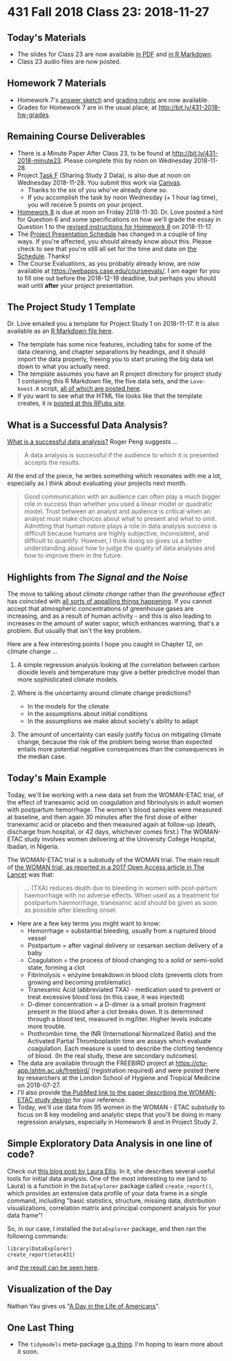# 431 Fall 2018 Class 23: 2018-11-27

## Today's Materials

- The slides for Class 23 are now available [in PDF](https://github.com/THOMASELOVE/431-2018/blob/master/slides/class23/431_class-23-slides_2018.pdf) and [in R Markdown](https://github.com/THOMASELOVE/THOMASELOVE/431-2018/master/slides/class23/431_class-23-slides_2018.Rmd).
- Class 23 audio files are now posted.

## Homework 7 Materials

- Homework 7's [answer sketch](https://github.com/THOMASELOVE/431-2018/tree/master/homework/Homework7) and [grading rubric](https://github.com/THOMASELOVE/431-2018/tree/master/homework/Homework7) are now available.
- Grades for Homework 7 are in the usual place, at http://bit.ly/431-2018-hw-grades.

## Remaining Course Deliverables

- There is a Minute Paper After Class 23, to be found at http://bit.ly/431-2018-minute23. Please complete this by noon on Wednesday 2018-11-28.
- Project [Task F](https://thomaselove.github.io/431-2018-project/taskF.html) (Sharing Study 2 Data), is also due at noon on Wednesday 2018-11-28. You submit this work via [Canvas](https://canvas.case.edu/). 
    - Thanks to the six of you who've already done so. 
    - If you accomplish the task by noon Wednesday (+ 1 hour lag time), you will receive 5 points on your project.
- [Homework 8](https://github.com/THOMASELOVE/431-2018/tree/master/homework/Homework8) is due at noon on Friday 2018-11-30. Dr. Love posted a hint for Question 6 and some specifications on how we'll grade the essay in Question 1 to the [revised instructions for Homework 8](https://github.com/THOMASELOVE/431-2018/blob/master/homework/Homework8/431-2018-hw8.md) on 2018-11-17.
- The [Project Presentation Schedule](http://bit.ly/431-2018-project-schedule) has changed in a couple of tiny ways. If you're affected, you should already know about this. Please check to see that you're still all set for the time and date on [the Schedule](http://bit.ly/431-2018-project-schedule). Thanks!
- The Course Evaluations, as you probably already know, are now available at https://webapps.case.edu/courseevals/. I am eager for you to fill one out before the 2018-12-19 deadline, but perhaps you should wait until **after** your project presentation.

## The Project Study 1 Template

Dr. Love emailed you a template for Project Study 1 on 2018-11-17. It is also available as an [R Markdown file here](https://github.com/THOMASELOVE/431-2018-project/blob/master/study1template/431-project-study1_template.Rmd). 

- The template has some nice features, including tabs for some of the data cleaning, and chapter separations by headings, and it should import the data properly, freeing you to start pruning the big data set down to what you actually need. 
- The template assumes you have an R project directory for project study 1 containing this R Markdown file, the five data sets, and the `Love-boost.R` script, [all of which are posted here](https://github.com/THOMASELOVE/431-2018-project/tree/master/study1template).
- If you want to see what the HTML file looks like that the template creates, it is [posted at this RPubs site](http://rpubs.com/TELOVE/Project-study1-template-431-2018).

## What is a Successful Data Analysis?

[What is a successful data analysis?](https://simplystatistics.org/2018/04/17/what-is-a-successful-data-analysis/) Roger Peng suggests ...

> A data analysis is successful if the audience to which it is presented accepts the results.

At the end of the piece, he writes something which resonates with me a lot, especially as I think about evaluating your projects next month.

> Good communication with an audience can often play a much bigger role in success than whether you used a linear model or quadratic model. Trust between an analyst and audience is critical when an analyst must make choices about what to present and what to omit. Admitting that human nature plays a role in data analysis success is difficult because humans are highly subjective, inconsistent, and difficult to quantify. However, I think doing so gives us a better understanding about how to judge the quality of data analyses and how to improve them in the future.

## Highlights from *The Signal and the Noise*

The move to talking about *climate change* rather than *the greenhouse effect* has coincided with [all sorts of appalling things happening](https://twitter.com/existentialfish/status/1066711193170124800). If you cannot accept that atmospheric concentrations of greenhouse gases are increasing, and as a result of human activity - and this is also leading to increases in the amount of water vapor, which enhances warming, that's a problem. But usually that isn't the key problem. 

Here are a few interesting points I hope you caught in Chapter 12, on climate change ...

1. A simple regression analysis looking at the correlation between carbon dioxide levels and temperature may give a better predictive model than more sophisticated climate models.

2. Where is the uncertainty around climate change predictions?
    - In the models for the climate 
    - In the assumptions about initial conditions
    - In the assumptions we make about society's ability to adapt

3. The amount of uncertainty can easily justify focus on mitigating climate change, because the risk of the problem being worse than expected entails more potential negative consequences than the consequences in the median case.

## Today's Main Example

Today, we'll be working with a new data set from the WOMAN-ETAC trial, of the effect of tranexamic acid on coagulation and fibrinolysis in adult women with postpartum hemorrhage. The women's blood samples were measured at baseline, and then again 30 minutes after the first dose of either tranexamic acid or placebo and then measured again at follow-up (death, discharge from hospital, or 42 days, whichever comes first.) The WOMAN-ETAC study involves women delivering at the University College Hospital, Ibadan, in Nigeria.

The WOMAN-ETAC trial is a substudy of the WOMAN trial. The main result of [the WOMAN trial, as reported in a 2017 Open Access article in The Lancet](https://www.thelancet.com/journals/lancet/article/PIIS0140-6736(17)30638-4/fulltext) was that:

> ... (TXA) reduces death due to bleeding in women with post-partum haemorrhage with no adverse effects. When used as a treatment for postpartum haemorrhage, tranexamic acid should be given as soon as possible after bleeding onset.

- Here are a few key terms you might want to know:
    - Hemorrhage = substantial bleeding, usually from a ruptured blood vessel
    - Postpartum = after vaginal delivery or cesarean section delivery of a baby
    - Coagulation = the process of blood changing to a solid or semi-solid state, forming a clot
    - Fibrinolysis = enzyme breakdown in blood clots (prevents clots from growing and becoming problematic)
    - Tranexamic Acid (abbreviated TXA) - medication used to prevent or treat excessive blood loss (in this case, it was injected)
    - D-dimer concentration = a D-dimer is a small protein fragment present in the blood after a clot breaks down. It is determined through a blood test, measured in mg/liter. Higher levels indicate more trouble.
    - Prothrombin time, the INR (International Normalized Ratio) and the Activated Partial Thromboplastin time are assays which evaluate coagulation. Each measure is used to describe the clotting tendency of blood. (In the real study, these are secondary outcomes).
- The data are available through the FREEBIRD project at https://ctu-app.lshtm.ac.uk/freebird/ (registration required) and were posted there by researchers at the London School of Hygiene and Tropical Medicine on 2018-07-27.
- I'll also provide [the PubMed link to the paper describing the WOMAN-ETAC study design](https://www.ncbi.nlm.nih.gov/pubmed/28317031) for your reference.
- Today, we'll use data from 95 women in the WOMAN - ETAC substudy to focus on 8 key modeling and analytic steps that you'll be doing in many regression analyses, especially in Homework 8 and in Project Study 2.

## Simple Exploratory Data Analysis in one line of code?

Check out [this blog post by Laura Ellis](https://www.littlemissdata.com/blog/simple-eda). In it, she describes several useful tools for initial data analysis. One of the most interesting to me (and to Laura) is a function in the `DataExplorer` package called `create_report()`, which provides an extensive data profile of your data frame in a single command, including "basic statistics, structure, missing data, distribution visualizations, correlation matrix and principal component analysis for your data frame"!

So, in our case, I installed the `DataExplorer` package, and then ran the following commands:

```
library(DataExplorer)
create_report(etac431)
```

and [the result can be seen here](http://htmlpreview.github.io/?https://github.com/THOMASELOVE/431-2018/blob/master/slides/class23/431_2018_Data_Profile_Report_ETAC.html).

## Visualization of the Day

Nathan Yau gives us "[A Day in the Life of Americans](https://flowingdata.com/2015/12/15/a-day-in-the-life-of-americans/)".

## One Last Thing

- The `tidymodels` meta-package [is a thing](https://github.com/tidymodels/tidymodels). I'm hoping to learn more about it soon.

